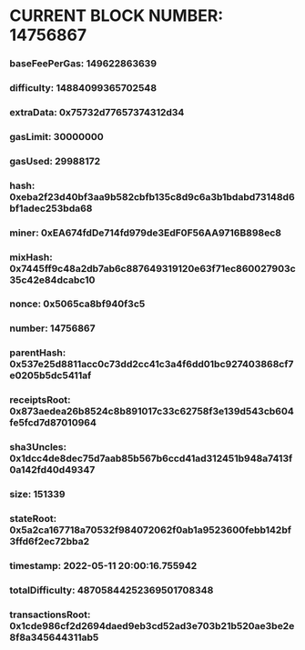 # CURRENT BLOCK NUMBER: 14756867

### baseFeePerGas: 149622863639
### difficulty: 14884099365702548
### extraData: 0x75732d77657374312d34
### gasLimit: 30000000
### gasUsed: 29988172
### hash: 0xeba2f23d40bf3aa9b582cbfb135c8d9c6a3b1bdabd73148d6bf1adec253bda68
### miner: 0xEA674fdDe714fd979de3EdF0F56AA9716B898ec8
### mixHash: 0x7445ff9c48a2db7ab6c887649319120e63f71ec860027903c35c42e84dcabc10
### nonce: 0x5065ca8bf940f3c5
### number: 14756867
### parentHash: 0x537e25d8811acc0c73dd2cc41c3a4f6dd01bc927403868cf7e0205b5dc5411af
### receiptsRoot: 0x873aedea26b8524c8b891017c33c62758f3e139d543cb604fe5fcd7d87010964
### sha3Uncles: 0x1dcc4de8dec75d7aab85b567b6ccd41ad312451b948a7413f0a142fd40d49347
### size: 151339
### stateRoot: 0x5a2ca167718a70532f984072062f0ab1a9523600febb142bf3ffd6f2ec72bba2
### timestamp: 2022-05-11 20:00:16.755942
### totalDifficulty: 48705844252369501708348
### transactionsRoot: 0x1cde986cf2d2694daed9eb3cd52ad3e703b21b520ae3be2e8f8a345644311ab5

